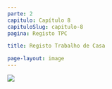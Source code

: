 ```yaml
---
parte: 2
capitulo: Capítulo 8
capituloSlug: capitulo-8
pagina: Registo TPC

title: Registo Trabalho de Casa

page-layout: image
---
```


<img src="{{site.baseurl}}/assets/graphics/content/formulario.png"/>